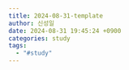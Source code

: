 ```yaml
---
title: 2024-08-31-template
author: 신성일
date: 2024-08-31 19:45:24 +0900
categories: study
tags:
  - "#study"
---
```


